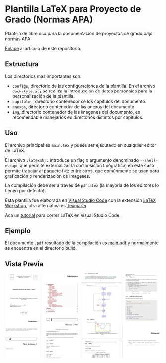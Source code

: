 # Plantilla LaTeX para Proyecto de Grado (Normas APA)

Plantilla de libre uso para la documentación de 
proyectos de grado bajo normas APA.

[Enlace](https://cr0wg4n.medium.com/documenta-tu-proyecto-de-grado-con-latex-sin-morir-en-el-intento-ft-normas-apa-15bf50a2ee01) al artículo de este repositorio.

## Estructura

Los directorios mas importantes son:
- ```configs```, directorio de las configuraciones de la plantilla. En el archivo ```dockstyle.sty``` se realiza la introducción de datos personales para la personalización de la plantilla.
- ```capitulos```, directorio contenedor de los capítulos del documento.
- ```anexos```, directorio contenedor de los anexos del documento.
- ```img```, directorio contenedor de las imagenes del documento, es recomendable manejarlos en directorios distintos por capítulos.

## Uso 

El archivo principal es ```main.tex``` y puede ser ejecutado en cualquier editor
de LaTeX.

El archivo ```.latexmkrc``` introduce un flag o argumento denominado ```--shell-escape``` que permite externalizar la composición tipográfica, en este caso permite trabajar al paquete tikz entre otros, que comúnmente se usan para graficación o renderización de imagenes.

La compilación debe ser a través de ```pdflatex``` (la mayoria de los editores lo tienen por defecto).

Esta plantilla fue elaborada en [Visual Studio Code](https://code.visualstudio.com/) con la extensión [LaTeX Workshop](https://marketplace.visualstudio.com/items?itemName=James-Yu.latex-workshop), otra alternativa es [Texmaker](https://www.xm1math.net/texmaker/).

Acá un [tutorial](https://cr0wg4n.medium.com/latex-y-visual-studio-code-gu%C3%ADa-de-instalaci%C3%B3n-ca8bef3935e3) para correr LaTeX en Visual Studio Code.

## Ejemplo

El documento ```.pdf``` resultado de la compilación es [main.pdf](https://github.com/cr0wg4n/plantilla-latex-proyecto-de-grado/blob/master/build/main.pdf) y normalmente se encuentra en el directorio build.

## Vista Previa 

![](https://github.com/cr0wg4n/plantilla-latex-proyecto-de-grado/blob/master/img/preview.png)
